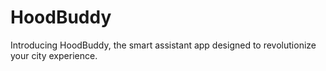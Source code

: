 # HoodBuddy
Introducing HoodBuddy, the smart assistant app designed to revolutionize your city experience.
